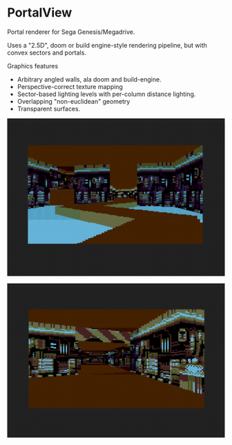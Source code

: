 # PortalView
Portal renderer for Sega Genesis/Megadrive.

Uses a "2.5D", doom or build engine-style rendering pipeline, but with convex sectors and portals.

Graphics features
- Arbitrary angled walls, ala doom and build-engine. 
- Perspective-correct texture mapping
- Sector-based lighting levels with per-column distance lighting.
- Overlapping "non-euclidean" geometry
- Transparent surfaces.

![Textures and lighting](./screen2.png)

![Moving sectors with clipped textures](./screen3.png)